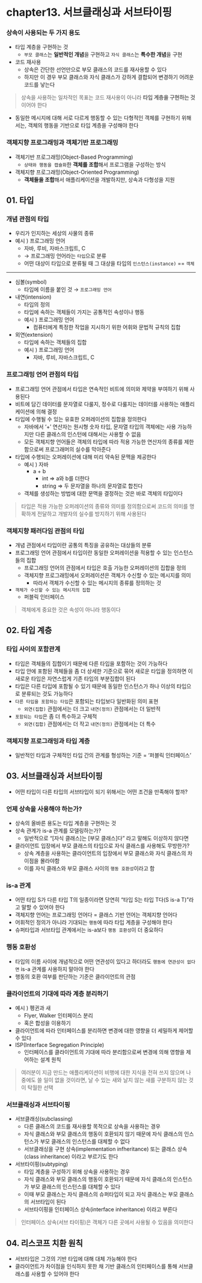 # chapter13. 서브클래싱과 서브타이핑

### 상속이 사용되는 두 가지 용도

- 타입 계층을 구현하는 것
    - `부모 클래스`는 **일반적인 개념**을 구현하고 `자식 클래스`는 **특수한 개념**을 구현
- 코드 재사용
    - 상속은 간단한 선언만으로 부모 클래스의 코드를 재사용할 수 있다
    - 하지만 이 경우 부모 클래스와 자식 클래스가 강하게 결합되어 변경하기 어려운 코드를 낳는다

> 상속을 사용하는 일차적인 목표는 코드 재사용이 아니라 **타입 계층을 구현하는 것**이어야 한다
>
- 동일한 메시지에 대해 서로 다르게 행동할 수 있는 다형적인 객체를 구현하기 위해서는, 객체의 행동을 기반으로 타입 계층을 구성해야 한다

### 객체지향 프로그래밍과 객체기반 프로그래밍

- 객체기반 프로그래밍(Object-Based Programming)
    - `상태와 행동을 캡슐화`한 **객체를 조합**해서 프로그램을 구성하는 방식
- 객체지향 프로그래밍(Object-Oriented Programming)
    - **객체들을 조합**해서 애플리케이션을 개발하지만, 상속과 다형성을 지원


## 01. 타입

### 개념 관점의 타입

- 우리가 인지하는 세상의 사물의 종류
- 예시 ) 프로그래밍 언어
    - 자바, 루비, 자바스크립트, C
    - → 프로그래밍 언어라는 `타입`으로 분류
    - 어떤 대상이 타입으로 분류될 때 그 대상을 타입의 `인스턴스(instance)` == `객체`

---

- 심볼(symbol)
    - 타입에 이름을 붙인 것 → `프로그래밍 언어`
- 내연(intension)
    - 타입의 정의
    - 타입에 속하는 객체들이 가지는 공통적인 속성이나 행동
    - 예시 ) 프로그래밍 언어
        - 컴퓨터에게 특정한 작업을 지시하기 위한 어휘와 문법적 규칙의 집합
- 외연(extension)
    - 타입에 속하는 객체들의 집합
    - 예시 ) 프로그래밍 언어
        - 자바, 루비, 자바스크립트, C

### 프로그래밍 언어 관점의 타입

- 프로그래밍 언어 관점에서 타입은 연속적인 비트에 의미와 제약을 부여하기 위해 사용된다
- 비트에 담긴 데이터를 문자열로 다룰지, 정수로 다룰지는 데이터를 사용하는 애플리케이션에 의해 결정
- 타입에 수행될 수 있는 유효한 오퍼레이션의 집합을 정의한다
    - 자바에서 ‘+’ 연산자는 원시형 숫자 타입, 문자열 타입의 객체에는 사용 가능하지만 다른 클래스의 인스턴에 대해서는 사용할 수 없음
    - 모든 객체지향 언어들은 객체의 타입에 따라 적용 가능한 연산자의 종류를 제한함으로써 프로그래머의 실수를 막아준다
- 타입에 수행되는 오퍼레이션에 대해 미리 약속된 문맥을 제공한다
    - 예시 ) 자바
        - a + b
            - int ⇒ a와 b를 더한다
            - string ⇒ 두 문자열을 하나의 문자열로 합친다
    - 객체를 생성하는 방법에 대한 문맥을 결정하는 것은 바로 객체의 타입이다

> 타입은 적용 가능한 오퍼레이션의 종류와 의미를 정의함으로써 코드의 의미를 명확하게 전달하고 개발자의 실수를 방지하기 위해 사용된다
>

### 객체지향 패러다임 관점의 타입

- 개념 관점에서 타입이란 공통의 특징을 공유하는 대상들의 분류
- 프로그래밍 언어 관점에서 타입이란 동일한 오퍼레이션을 적용할 수 있는 인스턴스들의 집합
    - 프로그래밍 언어의 관점에서 타입은 호출 가능한 오퍼레이션의 집합을 정의
    - 객체지향 프로그래밍에서 오퍼레이션은 객체가 수신할 수 있는 메시지를 의미
        - 따라서 객체가 수신할 수 있는 메시지의 종류를 정의하는 것
- `객체가 수신할 수 있는 메시지의 집합`
    - 퍼블릭 인터페이스

> 객체에게 중요한 것은 속성이 아니라 행동이다
>

## 02. 타입 계층

### 타입 사이의 포함관계

- 타입은 객체들의 집합이기 때문에 다른 타입을 포함하는 것이 가능하다
- 타입 안에 포함된 객체들을 좀 더 상세한 기준으로 묶어 새로운 타입을 정의하면 이 새로운 타입은 자연스럽게 기존 타입의 부분집합이 된다
- 타입은 다른 타입에 포함될 수 있기 때문에 동일한 인스턴스가 하나 이상의 타입으로 분류되는 것도 가능하다
- `다른 타입을 포함하는 타입`은 포함되는 타입보다 일반화된 의미 표현
    - `외연(집합)` 관점에서는 더 크고 `내연(정의)` 관점에서는 더 일반적
- `포함되는 타입`은 좀 더 특수하고 구체적
    - `외연(집합)` 관점에서는 더 작고 `내연(정의)` 관점에서는 더 특수

### 객체지향 프로그래밍과 타입 계층

- 일반적인 타입과 구체적인 타입 간의 관계를 형성하는 기준 = ‘퍼블릭 인터페이스’

## 03. 서브클래싱과 서브타이핑

- 어떤 타입이 다른 타입의 서브타입이 되기 위해서는 어떤 조건을 만족해야 할까?

### 언제 상속을 사용해야 하는가?

- 상속의 올바른 용도는 타입 계층을 구현하는 것
- 상속 관계가 is-a 관계를 모델링하는가?
    - 일반적으로 “[자식 클래스]는 [부모 클래스]다” 라고 말해도 이상하지 않다면
- 클라이언트 입장에서 부모 클래스의 타입으로 자식 클래스를 사용해도 무방한가?
    - 상속 계층을 사용하는 클라이언트의 입장에서 부모 클래스와 자식 클래스의 차이점을 몰라야함
    - 이를 자식 클래스와 부모 클래스 사이의 `행동 호환성`이라고 함

### is-a 관계

- 어떤 타입 S가 다른 타입 T의 일종이라면 당연히 “타입 S는 타입 T다(S is-a T)”라고 말할 수 있어야 한다
- 객체지향 언어는 프로그래밍 언어다 = 클래스 기반 언어는 객체지향 언어다
- 어휘적인 정의가 아니라 기대되는 `행동`에 따라 타입 계층을 구성해야 한다
- 슈퍼타입과 서브타입 관계에서는 is-a보다 `행동 호환성`이 더 중요하다

### 행동 호환성

- 타입의 이름 사이에 개념적으로 어떤 연관성이 있다고 하더라도 `행동에 연관성이 없다면` is-a 관계를 사용하지 말아야 한다
- 행동의 호환 여부를 판단하는 기준은 클라이언트의 관점

### 클라이언트의 기대에 따라 계층 분리하기

- 예시 ) 펭귄과 새
    - Flyer, Walker 인터페이스 분리
    - 혹은 합성을 이용하기
- 클라이언트에 따라 인터페이스를 분리하면 변경에 대한 영향을 더 세밀하게 제어할 수 있다
- ISP(Interface Segregation Principle)
    - 인터페이스를 클라이언트의 기대에 따라 분리함으로써 변경에 의해 영향을 제어하는 설계 원칙

> 여러분이 지금 만드는 애플리케이션이 비행에 대한 지식을 전혀 쓰지 않으며 나중에도 쓸 일이 없을 것이라면, 날 수 있는 새와 날지 않는 새를 구분하지 않는 것이 탁월한 선택
>

### 서브클래싱과 서브타이핑

- 서브클래싱(subclassing)
    - 다른 클래스의 코드를 재사용할 목적으로 상속을 사용하는 경우
    - 자식 클래스와 부모 클래스의 행동이 호환되지 않기 때문에 자식 클래스의 인스턴스가 부모 클래스의 인스턴스를 대체할 수 없다
    - 서브클래싱을 구현 상속(implementation infheritance) 또는 클래스 상속(class inheritance) 이라고 부르기도 한다
- 서브타이핑(subtyping)
    - 타입 계층을 구성하기 위해 상속을 사용하는 경우
    - 자식 클래스와 부모 클래스의 행동이 호환되기 때문에 자식 클래스의 인스턴스가 부모 클래스의 인스턴스를 대체할 수 있다
    - 이때 부모 클래스는 자식 클래스의 슈퍼타입이 되고 자식 클래스는 부모 클래스의 서브타입이 된다
    - 서브타이핑을 인터페이스 상속(interface inheritance) 이라고 부른다

> 인터페이스 상속(서브 타이핑)은 객체가 다른 곳에서 사용될 수 있음을 의미한다
>

## 04. 리스코프 치환 원칙

- 서브타입은 그것의 기반 타입에 대해 대체 가능해야 한다
- 클라이언트가 차이점을 인식하지 못한 채 기반 클래스의 인터페이스를 통해 서브클래스를 사용할 수 있어야 한다